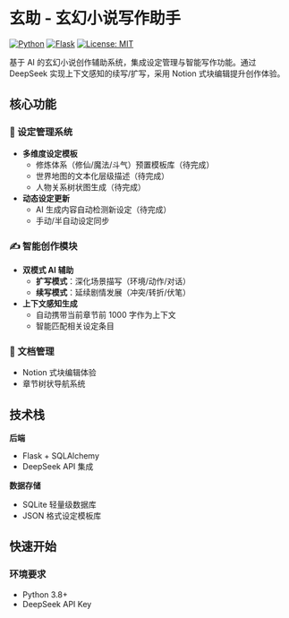 # 玄助 - 玄幻小说写作助手

[![Python](https://img.shields.io/badge/Python-3.8%2B-blue)](https://www.python.org/)
[![Flask](https://img.shields.io/badge/Flask-2.0%2B-lightgrey)](https://flask.palletsprojects.com/)
[![License: MIT](https://img.shields.io/badge/License-MIT-yellow.svg)](https://opensource.org/licenses/MIT)

基于 AI 的玄幻小说创作辅助系统，集成设定管理与智能写作功能。通过 DeepSeek 实现上下文感知的续写/扩写，采用 Notion 式块编辑提升创作体验。

<!-- ![Demo Screenshot](screenshot.png)  后续补充截图 -->

## 核心功能

### 🧙 设定管理系统
- **多维度设定模板**
  - 修炼体系（修仙/魔法/斗气）预置模板库（待完成）
  - 世界地图的文本化层级描述（待完成）
  - 人物关系树状图生成（待完成）
- **动态设定更新**
  - AI 生成内容自动检测新设定（待完成）
  - 手动/半自动设定同步

### ✍️ 智能创作模块
- **双模式 AI 辅助**
  - **扩写模式**：深化场景描写（环境/动作/对话）
  - **续写模式**：延续剧情发展（冲突/转折/伏笔）
- **上下文感知生成**
  - 自动携带当前章节前 1000 字作为上下文
  - 智能匹配相关设定条目

### 📑 文档管理
- Notion 式块编辑体验
- 章节树状导航系统

## 技术栈

**后端**
- Flask + SQLAlchemy
- DeepSeek API 集成


**数据存储**
- SQLite 轻量级数据库
- JSON 格式设定模板库

## 快速开始

### 环境要求
- Python 3.8+
- DeepSeek API Key
